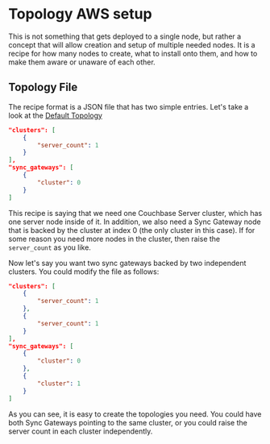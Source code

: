 # Topology AWS setup

This is not something that gets deployed to a single node, but rather a concept that will allow creation and setup of multiple needed nodes.  It is a recipe for how many nodes to create, what to install onto them, and how to make them aware or unaware of each other.

## Topology File

The recipe format is a JSON file that has two simple entries.  Let's take a look at the [Default Topology](./default_topology.json)

```json
"clusters": [
    {
        "server_count": 1
    }
],
"sync_gateways": [
    {
        "cluster": 0
    }
]
```

This recipe is saying that we need one Couchbase Server cluster, which has one server node inside of it.  In addition, we also need a Sync Gateway node that is backed by the cluster at index 0 (the only cluster in this case).  If for some reason you need more nodes in the cluster, then raise the `server_count` as you like.

Now let's say you want two sync gateways backed by two independent clusters.  You could modify the file as follows:

```json
"clusters": [
    {
        "server_count": 1
    },
    {
        "server_count": 1
    }
],
"sync_gateways": [
    {
        "cluster": 0
    },
    {
        "cluster": 1
    }
]
```

As you can see, it is easy to create the topologies you need.  You could have both Sync Gateways pointing to the same cluster, or you could raise the server count in each cluster independently.